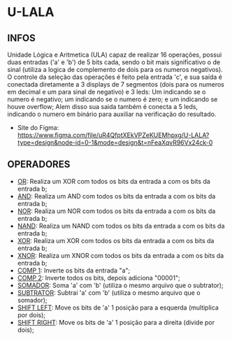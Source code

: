 # U-LALA

## INFOS
Unidade Lógica e Aritmetica (ULA) capaz de realizar 16 operações, possui duas entradas ('a' e 'b') de 5 bits cada, sendo o bit mais significativo o de sinal (utiliza a logica de complemento de dois para os numeros negativos). O controle da seleção das operações é feito pela entrada 'c', e sua saída é conectada diretamente a 3 displays de 7 segmentos (dois para os numeros em decimal e um para  sinal de negativo) e 3 leds: Um indicando se o numero é negativo; um indicando se o numero é zero; e um indicando se houve overflow; Alem disso sua saida também é conecta a 5 leds, indicando o numero em binário para auxiliar na verificação do resultado.
- Site do Figma: https://www.figma.com/file/uR4QfptXEkVPZeKUEMhpxg/U-LALA?type=design&node-id=0-1&mode=design&t=nFeaXqvR96Vx24ck-0

## OPERADORES
- [OR](or_gate.vhd): Realiza um XOR com todos os bits da entrada a com os bits da entrada b;
- [AND](and_gate.vhd): Realiza um AND com todos os bits da entrada a com os bits da entrada b;
- [NOR](nor_gate.vhd): Realiza um NOR com todos os bits da entrada a com os bits da entrada b;
- [NAND](nand_gate.vhd): Realiza um NAND com todos os bits da entrada a com os bits da entrada b;
- [XOR](xor_gate.vhd): Realiza um XOR com todos os bits da entrada a com os bits da entrada b;
- [XNOR](xnor_gate.vhd): Realiza um XNOR com todos os bits da entrada a com os bits da entrada b;
- [COMP 1](comp_de_um.vhd): Inverte os bits da entrada "a";
- [COMP 2](comp_de_dois.vhd): Inverte todos os bits, depois adiciona "00001";
- [SOMADOR](five_bits_sub_adder.vhd): Soma 'a' com 'b' (utiliza o mesmo arquivo que o subtrator);
- [SUBTRATOR](five_bits_sub_adder.vhd): Subtrai 'a' com 'b' (utiliza o mesmo arquivo que o somador);
- [SHIFT LEFT](shiftl.vhd): Move os bits de 'a' 1 posição para a esquerda (multiplica por dois);
- [SHIFT RIGHT](shiftr.vhd): Move os bits de 'a' 1 posição para a direita (divide por dois);
 

